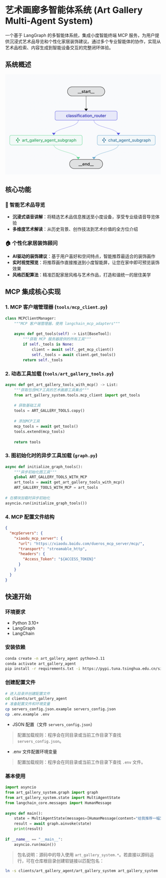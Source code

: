# 艺术画廊多智能体系统 (Art Gallery Multi-Agent System)

一个基于 LangGraph 的多智能体系统，集成小度智能终端 MCP 服务，为用户提供沉浸式艺术品导览和个性化家居装饰建议。通过多个专业智能体的协作，实现从艺术品检索、内容生成到智能设备交互的完整闭环体验。

## 系统概述

![graph](./images/graph.png)

## 核心功能

### 🎨 智能艺术品导览
- **沉浸式语音讲解**：将精选艺术品信息推送至小度设备，享受专业级语音导览体验
- **多维度艺术解读**：从历史背景、创作技法到艺术价值的全方位介绍

### 🏠 个性化家居装饰顾问
- **AI驱动的装饰建议**：基于用户喜好和空间特点，智能推荐最适合的装饰画作
- **实时视觉预览**：将推荐画作直接推送到小度智能屏，让您在家中即可预览装饰效果
- **风格匹配算法**：精准匹配家居风格与艺术作品，打造和谐统一的居住美学


## MCP 集成核心实现

### 1. MCP 客户端管理器 (`tools/mcp_client.py`)

```python
class MCPClientManager:
    """MCP 客户端管理器，使用 langchain_mcp_adapters"""
    
    async def get_tools(self) -> List[BaseTool]:
        """获取 MCP 服务器提供的所有工具"""
        if self._tools is None:
            client = await self._get_mcp_client()
            self._tools = await client.get_tools()
        return self._tools
```

### 2. 动态工具加载 (`tools/art_gallery_tools.py`)

```python
async def get_art_gallery_tools_with_mcp() -> List:
    """获取包含MCP工具的艺术画廊工具集合"""
    from art_gallery_system.tools.mcp_client import get_tools
    
    # 获取基础工具
    tools = ART_GALLERY_TOOLS.copy()
    
    # 添加MCP工具
    mcp_tools = await get_tools()
    tools.extend(mcp_tools)
    
    return tools
```

### 3. 图初始化时的异步工具加载 (`graph.py`)

```python
async def initialize_graph_tools():
    """异步初始化图工具"""
    global ART_GALLERY_TOOLS_WITH_MCP
    art_tools = await get_art_gallery_tools_with_mcp()
    ART_GALLERY_TOOLS_WITH_MCP = art_tools

# 在模块加载时异步初始化
asyncio.run(initialize_graph_tools())
```

### 4. MCP 配置文件结构

```json
{
  "mcpServers": {
    "xiaodu_mcp_server": {
      "url": "https://xiaodu.baidu.com/dueros_mcp_server/mcp/",
      "transport": "streamable_http",
      "headers": {
        "Access_Token": "${ACCESS_TOKEN}"
      }
    }
  }
}
```

## 快速开始

### 环境要求
- Python 3.10+
- LangGraph
- LangChain

### 安装依赖
```bash
conda create -n art_gallery_agent python=3.11
conda activate art_gallery_agent
pip install -r requirements.txt -i https://pypi.tuna.tsinghua.edu.cn/simple
```

### 创建配置文件
```bash
# 进入目录并创建配置文件
cd clients/art_gallery_agent
# 准备配置文件和环境变量
cp servers_config.json.example servers_config.json
cp .env.example .env
```

- JSON 配置（文件 `servers_config.json`）
> 配置加载规则：程序会在同目录或当前工作目录下查找 `servers_config.json`。

- .env 文件配置环境变量
> 配置加载规则：程序会在同目录或当前工作目录下查找 `.env` 文件。

### 基本使用
```python
import asyncio
from art_gallery_system.graph import graph
from art_gallery_system.state import MultiAgentState
from langchain_core.messages import HumanMessage

async def main():
    state = MultiAgentState(messages=[HumanMessage(content="给我推荐一幅梵高的画作到小度设备")])
    result = await graph.ainvoke(state)
    print(result)

if __name__ == "__main__":
    asyncio.run(main())
```

> 包名说明：源码中的导入使用 `art_gallery_system.*`。若直接以源码运行，可在仓库根目录创建软链接以匹配包名：
```bash
ln -s clients/art_gallery_agent/art_gallery_system art_gallery_system
```